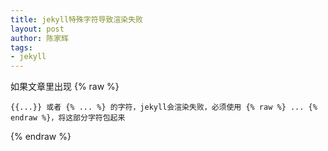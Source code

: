 ```yaml
---
title: jekyll特殊字符导致渲染失败
layout: post
author: 陈家辉
tags:
- jekyll
---
```


如果文章里出现
{% raw %}
```
{{...}} 或者 {% ... %} 的字符，jekyll会渲染失败，必须使用 {% raw %} ... {% endraw %}，将这部分字符包起来
```
{% endraw %}